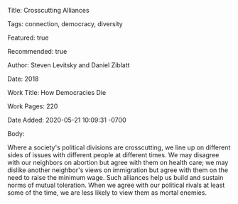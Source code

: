 Title:  Crosscutting Alliances

Tags:   connection, democracy, diversity

Featured: true

Recommended: true

Author: Steven Levitsky and Daniel Ziblatt

Date:   2018

Work Title: How Democracies Die

Work Pages: 220

Date Added: 2020-05-21 10:09:31 -0700

Body:

Where a society's political divisions are crosscutting, we line up on different sides of issues with different people at different times. We may disagree with our neighbors on abortion but agree with them on health care; we may dislike another neighbor's views on immigration but agree with them on the need to raise the minimum wage. Such alliances help us build and sustain norms of mutual toleration. When we agree with our political rivals at least some of the time, we are less likely to view them as mortal enemies. 

